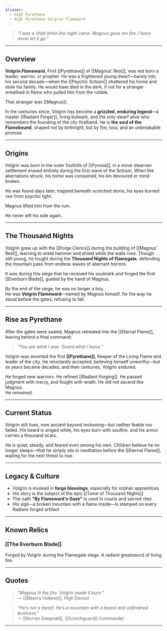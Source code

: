 ```yaml
---
aliases:
  - High Pyrethane
  - High Pyrethane Volgrin Flameward
---
```


> *"I was a child when the night came. Magnus gave me fire. I have never let it go."*

---

## Overview

**Volgrin Flameward**, First [[Pyrethane]] of [[Magnus’ Rest]], was not born a leader, warrior, or prophet. He was a frightened young dwarf—barely into his second decade—when the [[Psychic Schism]] shattered his home and stole his family. He would have died in the dark, if not for a stranger wreathed in flame who pulled him from the rubble.

That stranger was [[Magnus]].

In the centuries since, Volgrin has become a **grizzled, enduring legend**—a master [[Radiant Forger]], living bulwark, and the only dwarf alive who remembers the founding of the city firsthand. He is **the soul of the Flamebound**, shaped not by birthright, but by fire, loss, and an unbreakable promise.

---

## Origins

Volgrin was born in the outer foothills of [[Pyrosia]], in a minor dwarven settlement erased entirely during the first wave of the Schism. When the aberrations struck, his home was consumed, his kin devoured or mind-broken.

He was found days later, trapped beneath scorched stone, his eyes burned raw from psychic light.

Magnus lifted him from the ruin.

He never left his side again.

---

## The Thousand Nights

Volgrin grew up with the [[Forge Clerics]] during the building of [[Magnus’ Rest]], learning to wield hammer and shield while the walls rose. Though still young, he fought during the **Thousand Nights of Flamegate**, defending the mountain pass from endless waves of aberrant horrors.

It was during this siege that he received his soulmark and forged the first [[Everburn Blade]], guided by the hand of Magnus.

By the end of the siege, he was no longer a boy.  
He was **Volgrin Flameward**—named by Magnus himself, for the way he stood before the gates, refusing to fall.

---

## Rise as Pyrethane

After the gates were sealed, Magnus retreated into the [[Eternal Flame]], leaving behind a final command:  
> *“You are what I was. Guard what I leave.”*

Volgrin was anointed the first **[[Pyrethane]]**, Keeper of the Living Flame and leader of the city. He reluctantly accepted, believing himself unworthy—but as years became decades, and then centuries, Volgrin endured.

He forged new warriors. He refined [[Radiant Forging]]. He passed judgment with mercy, and fought with wrath. He did not ascend like Magnus.  
He *remained*.

---

## Current Status

Volgrin still lives, now ancient beyond reckoning—but neither feeble nor faded. His beard is singed white, his eyes burn with soulfire, and his armor carries a thousand scars.

He is quiet, steady, and feared even among his own. Children believe he no longer sleeps—that he simply sits in meditation before the [[Eternal Flame]], waiting for the next threat to rise.

---

## Legacy & Culture

- Volgrin is invoked in **forge blessings**, especially for orphan apprentices  
- His story is the subject of the epic [[Tome of Thousand Nights]]  
- The oath **"By Flameward's Gaze"** is used in courts and sacred rites  
- His sigil—a broken mountain with a flame inside—is stamped on every Radiant-forged artifact

---

## Known Relics

### [[The Everburn Blade]]
Forged by Volgrin during the Flamegate siege. A radiant greatsword of living fire.


---

## Quotes

> *"Magnus lit the fire. Volgrin made it burn."*  
> — [[Maerra Vulkess]], High Devout

> *"He’s not a dwarf. He’s a mountain with a beard and unfinished business."*  
> — [[Korran Deepnail]], [[Scorchguard]] Commander

---